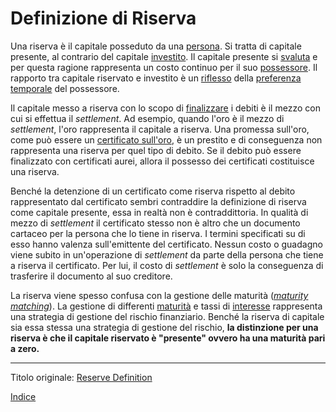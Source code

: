 # Definizione di Riserva



Una riserva è il capitale posseduto da una [persona](ch101-glossary.md#persona). Si tratta di capitale presente, al contrario del capitale [investito](ch101-glossary.md#dare-in-prestito---investire). Il capitale presente si [svaluta](ch011-depreciation-principle.md) e per questa ragione rappresenta un costo continuo per il suo [possessore](ch101-glossary.md#proprietario). Il rapporto tra capitale riservato e investito è un [riflesso](ch091-saving-relation.md) della [preferenza temporale](ch085-time-preference-fallacy.md) del possessore.

Il capitale messo a riserva con lo scopo di [finalizzare](https://it.wikipedia.org/wiki/Regolamento_(finanza)) i debiti è il mezzo con cui si effettua il _settlement_. Ad esempio, quando l'oro è il mezzo di _settlement_, l'oro rappresenta il capitale a riserva. Una promessa sull'oro, come può essere un [certificato sull'oro](https://en.wikipedia.org/wiki/Gold_certificate), è un prestito e di conseguenza non rappresenta una riserva per quel tipo di debito. Se il debito può essere finalizzato con certificati aurei, allora il possesso dei certificati costituisce una riserva.

Benché la detenzione di un certificato come riserva rispetto al debito rappresentato dal certificato sembri contraddire la definizione di riserva come capitale presente, essa in realtà non è contraddittoria. In qualità di mezzo di _settlement_ il certificato stesso non è altro che un documento cartaceo per la persona che lo tiene in riserva. I termini specificati su di esso hanno valenza sull'emittente del certificato. Nessun costo o guadagno viene subito in un'operazione di _settlement_ da parte della persona che tiene a riserva il certificato. Per lui, il costo di _settlement_ è solo la conseguenza di trasferire il documento al suo creditore.

La riserva viene spesso confusa con la gestione delle maturità ([_maturity matching_](https://en.wikipedia.org/wiki/Asset%E2%80%93liability_mismatch)). La gestione di differenti [maturità](https://en.wikipedia.org/wiki/Maturity_(finance)) e tassi di [interesse](ch101-glossary.md#interesse) rappresenta una strategia di gestione del rischio finanziario. Benché la riserva di capitale sia essa stessa una strategia di gestione del rischio, **la distinzione per una riserva è che il capitale riservato è "presente" ovvero ha una maturità pari a zero.**

---

Titolo originale: [Reserve Definition](https://github.com/libbitcoin/libbitcoin-system/wiki/Reserve-Definition)

[Indice](/README.md)

